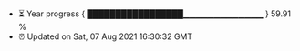 - ⏳ Year progress { █████████████████▁▁▁▁▁▁▁▁▁▁▁▁▁ } 59.91 %
- ⏰ Updated on Sat, 07 Aug 2021 16:30:32 GMT

